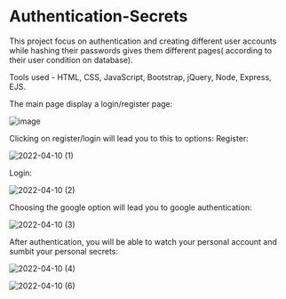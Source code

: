 # Authentication-Secrets
This project focus on authentication and creating different user accounts while hashing their passwords gives them different pages( according to their user condition on database). 

Tools used - HTML, CSS, JavaScript, Bootstrap, jQuery, Node, Express, EJS.

The main page display a login/register page:

![image](https://user-images.githubusercontent.com/68230346/162617876-3e13f798-fd70-42ac-817f-e66780c593f9.png)

Clicking on register/login will lead you to this to options:
Register:

![2022-04-10 (1)](https://user-images.githubusercontent.com/68230346/162617578-74347b23-f565-4066-b09f-a16afd3c9ef5.png)

Login:

![2022-04-10 (2)](https://user-images.githubusercontent.com/68230346/162617585-3de5baa6-b46b-4d91-8649-78a4de205e31.png)

Choosing the google option will lead you to google authentication:

![2022-04-10 (3)](https://user-images.githubusercontent.com/68230346/162617629-9e6ec0fa-1963-4198-a2f7-be6e4cab4a70.png)

After authentication, you will be able to watch your personal account and sumbit your personal secrets:

![2022-04-10 (4)](https://user-images.githubusercontent.com/68230346/162617680-4d208d2a-764c-499c-9609-fd1bc500277c.png)

![2022-04-10 (6)](https://user-images.githubusercontent.com/68230346/162617749-33521f4e-8276-4e86-baf8-664c6baa734d.png)
